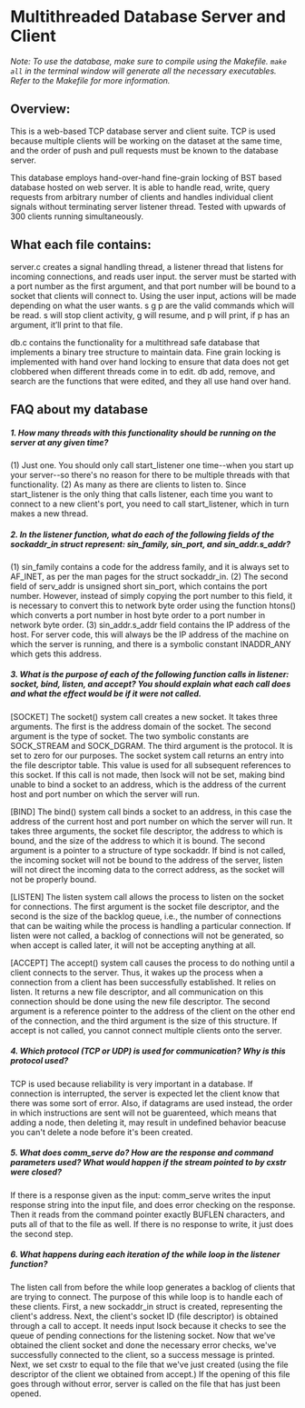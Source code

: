 # Multithreaded Database Server and Client
*Note: To use the database, make sure to compile using the Makefile. `make all` in the terminal window will generate all the necessary executables. Refer to the Makefile for more information.*

## Overview:
This is a web-based TCP database server and client suite. TCP is used because multiple clients will be working on the dataset at the same time, 
and the order of push and pull requests must be known to the database server.

This database employs hand-over-hand fine-grain locking of BST based database hosted on web server. It is 
able to handle read, write, query requests from arbitrary number of clients and handles individual client
signals without terminating server listener thread. Tested with upwards of 300 clients running simultaneously.

## What each file contains:
server.c creates a signal handling thread, a listener thread that listens for incoming connections, and reads user input. 
the server must be started with a port number as the first argument, and that port number will be bound to a socket that 
clients will connect to. Using the user input, actions will be made depending on what the user wants. s g p are the valid
commands which will be read. s will stop client activity, g will resume, and p will print, if p has an argument, it’ll 
print to that file.

db.c contains the functionality for a multithread safe database that implements a binary tree structure to maintain data. Fine grain locking is implemented with hand over hand locking to ensure that data does not get clobbered when different threads come in to edit. db add, remove, and search are the functions that were edited, and they all use hand over hand.

## FAQ about my database


 ##### 1. How many threads with this functionality should be running on the server at any given time?
(1) Just one. You should only call start_listener one time--when you start up your server--so there's no reason for there to be multiple threads with that functionality. 
(2) As many as there are clients to listen to. Since start_listener is the only thing that calls listener, each time you want to connect to a new client's port, you need to call start_listener, which in turn makes a new thread. 


##### 2. In the listener function, what do each of the following fields of the sockaddr_in struct represent: sin_family, sin_port, and sin_addr.s_addr?
(1) sin_family contains a code for the address family, and it is always set to AF_INET, as per the man pages for the struct sockaddr_in. 
(2) The second field of serv_addr is unsigned short sin_port, which contains the port number. However, instead of simply copying the port number to this field, it is necessary to convert this to network byte order using the function htons() which converts a port number in host byte order to a port number in network byte order.
(3) sin_addr.s_addr field contains the IP address of the host. For server code, this will always be the IP address of the machine on which the server is running, and there is a symbolic constant INADDR_ANY which gets this address.

##### 3. What is the purpose of each of the following function calls in listener: socket, bind, listen, and accept? You should explain what each call does and what the effect would be if it were not called.
[SOCKET] The socket() system call creates a new socket. It takes three arguments. The first is the address domain of the socket. The second argument is the type of socket. The two symbolic constants are SOCK_STREAM and SOCK_DGRAM. The third argument is the protocol. It is set to zero for our purposes. The socket system call returns an entry into the file descriptor table. This value is used for all subsequent references to this socket. If this call is not made, then lsock will not be set, making bind unable to bind a socket to an address, which is the address of the current host and port number on which the server will run.


[BIND] The bind() system call binds a socket to an address, in this case the address of the current host and port number on which the server will run. It takes three arguments, the socket file descriptor, the address to which is bound, and the size of the address to which it is bound. The second argument is a pointer to a structure of type sockaddr. If bind is not called, the incoming socket will not be bound to the address of the server, listen will not direct the incoming data to the correct address, as the socket will not be properly bound.

[LISTEN] The listen system call allows the process to listen on the socket for connections. The first argument is the socket file descriptor, and the second is the size of the backlog queue, i.e., the number of connections that can be waiting while the process is handling a particular connection. If listen were not called, a backlog of connections will not be generated, so when accept is called later, it will not be accepting anything at all. 

[ACCEPT] The accept() system call causes the process to do nothing until a client connects to the server. Thus, it wakes up the process when a connection from a client has been successfully established. It relies on listen. It returns a new file descriptor, and all communication on this connection should be done using the new file descriptor. The second argument is a reference pointer to the address of the client on the other end of the connection, and the third argument is the size of this structure. If accept is not called, you cannot connect multiple clients onto the server. 

##### 4. Which protocol (TCP or UDP) is used for communication? Why is this protocol used?
TCP is used because reliability is very important in a database. If connection is interrupted, the server is expected let the client know that there was some sort of error. Also, if datagrams are used instead, the order in which instructions are sent will not be guarenteed, which means that adding a node, then deleting it, may result in undefined behavior beacuse you can't delete a node before it's been created. 

##### 5. What does comm_serve do? How are the response and command parameters used? What would happen if the stream pointed to by cxstr were closed?
If there is a response given as the input: comm_serve writes the input response string into the input file, and does error checking on the response. Then it reads from the command pointer exactly BUFLEN characters, and puts all of that to the file as well.
If there is no response to write, it just does the second step. 

##### 6. What happens during each iteration of the while loop in the listener function?
The listen call from before the while loop generates a backlog of clients that are trying to connect. The purpose of this while loop is to handle each of these clients. First, a new sockaddr_in struct is created, representing the client's address. Next, the client's socket ID (file descriptor) is obtained through a call to accept. It needs input lsock because it checks to see the queue of pending connections for the listening socket. Now that we've obtained the client socket and done the necessary error checks, we've successfully connected to the client, so a success message is printed. Next, we set cxstr to equal to the file that we've just created (using the file descriptor of the client we obtained from accept.) If the opening of this file goes through without error, server is called on the file that has just been opened. 
